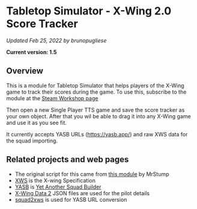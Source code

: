 # Tabletop Simulator - X-Wing 2.0 Score Tracker
*Updated Feb 25, 2022 by brunopugliese*

**Current version: 1.5**

Overview
----
This is a module for Tabletop Simulator that helps players of the X-Wing game to track their scores during the game.
To use this, subscribe to the module at the [Steam Workshop page](https://steamcommunity.com/sharedfiles/filedetails/?id=2271097329)

Then open a new Single Player TTS game and save the score tracker as your own object. After that you wil be able to drag it into any X-Wing game and use it as you see fit.

It currently accepts YASB URLs (https://yasb.app/) and raw XWS data for the squad importing.


Related projects and web pages
----
- The original script for this came from [this module](https://steamcommunity.com/sharedfiles/filedetails/?id=1124124634) by MrStump
- [XWS](https://github.com/elistevens/xws-spec) is the X-wing Specification
- [YASB](https://github.com/raithos/xwing) is [Yet Another Squad Builder](https://github.com/raithos/xwing)
- [X-Wing Data 2](https://github.com/guidokessels/xwing-data2) JSON files are used for the pilot details
- [squad2xws](https://github.com/zacharyp/squad2xws) is used for YASB URL conversion
